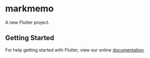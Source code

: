 # markmemo

A new Flutter project.

## Getting Started

For help getting started with Flutter, view our online
[documentation](https://flutter.io/).
